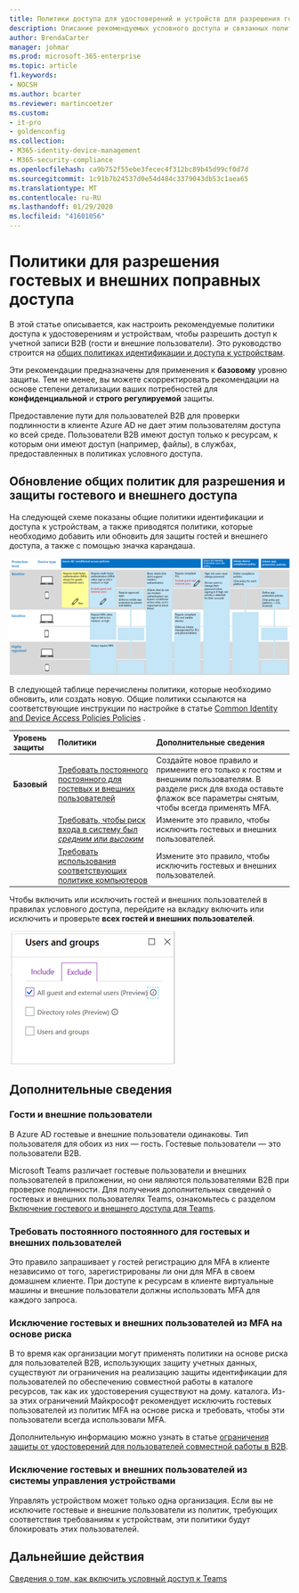 ```yaml
---
title: Политики доступа для удостоверений и устройств для разрешения гостевых и внешних B2B доступа — Microsoft 365 корпоративный | Документы Майкрософт
description: Описание рекомендуемых условного доступа и связанных политик для защиты доступа гостей и внешних пользователей.
author: BrendaCarter
manager: johmar
ms.prod: microsoft-365-enterprise
ms.topic: article
f1.keywords:
- NOCSH
ms.author: bcarter
ms.reviewer: martincoetzer
ms.custom:
- it-pro
- goldenconfig
ms.collection:
- M365-identity-device-management
- M365-security-compliance
ms.openlocfilehash: ca9b752f55ebe3fecec4f312bc89b45d99cf0d7d
ms.sourcegitcommit: 1c91b7b24537d0e54d484c3379043db53c1aea65
ms.translationtype: MT
ms.contentlocale: ru-RU
ms.lasthandoff: 01/29/2020
ms.locfileid: "41601056"
---
```

# <a name="policies-for-allowing-guest-and-external-b2b-access"></a>Политики для разрешения гостевых и внешних поправных доступа
В этой статье описывается, как настроить рекомендуемые политики доступа к удостоверениям и устройствам, чтобы разрешить доступ к учетной записи B2B (гости и внешние пользователи). Это руководство строится на [общих политиках идентификации и доступа к устройствам](identity-access-policies.md).

Эти рекомендации предназначены для применения к **базовому** уровню защиты. Тем не менее, вы можете скорректировать рекомендации на основе степени детализации ваших потребностей для **конфиденциальной** и **строго регулируемой** защиты. 

Предоставление пути для пользователей B2B для проверки подлинности в клиенте Azure AD не дает этим пользователям доступа ко всей среде. Пользователи B2B имеют доступ только к ресурсам, к которым они имеют доступ (например, файлы), в службах, предоставленных в политиках условного доступа.

## <a name="updating-the-common-policies-to-allow-and-protect-guest-and-external-access"></a>Обновление общих политик для разрешения и защиты гостевого и внешнего доступа 

На следующей схеме показаны общие политики идентификации и доступа к устройствам, а также приводятся политики, которые необходимо добавить или обновить для защиты гостей и внешнего доступа, а также с помощью значка карандаша. 

![Сводка обновлений политик для защиты гостевого доступа](../images/identity-access-ruleset-guest.png)

В следующей таблице перечислены политики, которые необходимо обновить, или создать новую. Общие политики ссылаются на соответствующие инструкции по настройке в статье [Common Identity and Device Access Policies Policies](identity-access-policies.md) .

|Уровень защиты|Политики|Дополнительные сведения|
|:---------------|:-------|:----------------|
|**Базовый**|[Требовать постоянного постоянного для гостевых и внешних пользователей](identity-access-policies.md#require-mfa-based-on-sign-in-risk)|Создайте новое правило и примените его только к гостям и внешним пользователям. В разделе риск для входа оставьте флажок все параметры снятым, чтобы всегда применять MFA.|
|        |[Требовать, чтобы риск входа в систему был *средним* или *высоким*](identity-access-policies.md#require-mfa-based-on-sign-in-risk)|Измените это правило, чтобы исключить гостевых и внешних пользователей.|
|        |[Требовать использования соответствующих политике компьютеров](identity-access-policies.md#require-compliant-pcs-but-not-compliant-phones-and-tablets)|Измените это правило, чтобы исключить гостевых и внешних пользователей.|

Чтобы включить или исключить гостей и внешних пользователей в правилах условного доступа, перейдите на вкладку включить или исключить и проверьте **всех гостей и внешних пользователей**.

![снимок экрана элементов управления для исключения гостей](../images/identity-access-exclude-guests-ui.png)

## <a name="more-information"></a>Дополнительные сведения

### <a name="guests-vs-external-users"></a>Гости и внешние пользователи
В Azure AD гостевые и внешние пользователи одинаковы. Тип пользователя для обоих из них — гость. Гостевые пользователи — это пользователи B2B.

Microsoft Teams различает гостевые пользователи и внешних пользователей в приложении, но они являются пользователями B2B при проверке подлинности. Для получения дополнительных сведений о гостевых и внешних пользователях Teams, ознакомьтесь с разделом [Включение гостевого и внешнего доступа для Teams](teams-access-policies.md#enabling-guest-and-external-access-for-teams).

### <a name="require-mfa-always-for-guest-and-external-users"></a>Требовать постоянного постоянного для гостевых и внешних пользователей
Это правило запрашивает у гостей регистрацию для MFA в клиенте независимо от того, зарегистрированы ли они для MFA в своем домашнем клиенте. При доступе к ресурсам в клиенте виртуальные машины и внешние пользователи должны использовать MFA для каждого запроса. 

### <a name="excluding-guest-and-external-users-from-risk-based-mfa"></a>Исключение гостевых и внешних пользователей из MFA на основе риска
В то время как организации могут применять политики на основе риска для пользователей B2B, использующих защиту учетных данных, существуют ли ограничения на реализацию защиты идентификации для пользователей по обеспечению совместной работы в каталоге ресурсов, так как их удостоверения существуют на дому. каталога. Из-за этих ограничений Майкрософт рекомендует исключить гостевых пользователей из политик MFA на основе риска и требовать, чтобы эти пользователи всегда использовали MFA. 

Дополнительную информацию можно узнать в статье [ограничения защиты от удостоверений для пользователей совместной работы в B2B](https://docs.microsoft.com/azure/active-directory/identity-protection/concept-identity-protection-b2b#limitations-of-identity-protection-for-b2b-collaboration-users). 

### <a name="excluding-guest-and-external-users-from-device-management"></a>Исключение гостевых и внешних пользователей из системы управления устройствами 
Управлять устройством может только одна организация. Если вы не исключите гостевые и внешние пользователи из политик, требующих соответствия требованиям к устройствам, эти политики будут блокировать этих пользователей. 

## <a name="next-steps"></a>Дальнейшие действия

[Сведения о том, как включить условный доступ к Teams](teams-access-policies.md)

